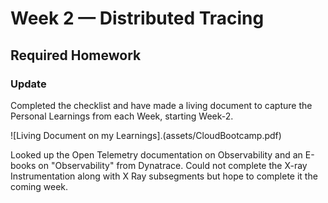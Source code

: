 # Week 2 — Distributed Tracing

## Required Homework

### Update  

Completed the checklist and have made a living document to capture the Personal Learnings from each Week, starting Week-2.

![Living Document on my Learnings].(assets/CloudBootcamp.pdf)

Looked up the Open Telemetry documentation on Observability and an E-books on "Observability" from Dynatrace.
Could not complete the X-ray Instrumentation along with X Ray subsegments but hope to complete it the coming week.

